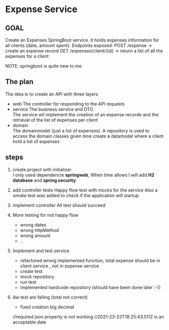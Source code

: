 # Expense Service

## GOAL
Create an Expenses SpringBoot service. It holds expenses information for all
clients (date, amount spent).
Endpoints exposed:
POST /expense → create an expense record
GET /expenses/client/{id} → return a list of all the expenses for a client

NOTE: springboot is quite new to me  

## The plan 
The idea is to create an API with three layers
- web
  The controller for responding to the API requests
- service
  The business service and DTO.  
  The service wil implement the creation of an expense recorde and the retrieval of the list of expenses per client
- domain  
  The domainmodel (just a list of expenses).
  A repository  is used to access the domain classes
  given time create a datamodel where a client hold a list of expenses

## steps

1. create project with initializer   
I only used dependencie **springweb**, When time allows I will add **H2 database** and **spring security**

2. add controller tests
Happy flow test with mocks for the service
Also a smoke test was added to check if the application will startup

3. implement controller
All test should succeed

4. More testing for not happy flow
    - wrong dates
    - wrong httpMethod
    - wrong amount
    - ..

5. Implement and test service 

    - refactored wrong implemented function, total expense should be in client service , not in expense service
    - create test
    - mock repository
    - run test
    - implemented hardcode repository (should have been done later :-))
    
6. Aw test are failing (total not correct) 
    - fixed creation big decimal

    

    //required json property is not working
    //2021-23-23T18:25:43.511Z is an acceptable date
   

